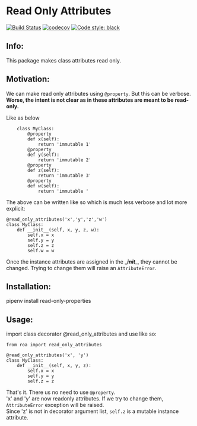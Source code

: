 # Read Only Attributes
[![Build Status](https://travis-ci.org/tek-shinobi/read-only-attributes.svg?branch=master)](https://travis-ci.org/tek-shinobi/read-only-attributes)
[![codecov](https://codecov.io/gh/tek-shinobi/read-only-attributes/branch/master/graph/badge.svg)](https://codecov.io/gh/tek-shinobi/read-only-attributes)
[![Code style: black](https://img.shields.io/badge/code%20style-black-000000.svg)](https://github.com/psf/black)

Info:
-------------------
This package makes class attributes read only.

Motivation:
--------------------
We can make read only attributes using `@property`. But this can be verbose. __Worse, the intent is not clear as in these attributes are meant to be read-only.__
     
Like as below

```
    class MyClass:
        @property
        def x(self):
            return 'immutable 1'
        @property
        def y(self):
            return 'immutable 2'
        @property
        def z(self):
            return 'immutable 3'
        @property
        def w(self):
            return 'immutable '

```

The above can be written like so which is much less verbose and lot more explicit:

```
@read_only_attributes('x','y','z','w')
class MyClass:
    def __init__(self, x, y, z, w):
        self.x = x 
        self.y = y 
        self.z = z 
        self.w = w 
```

Once the instance attributes are assigned in the __\__init____, they cannot be changed. Trying to change them will raise an `AttributeError`.

Installation:
--------------
pipenv install read-only-properties

Usage:
------

import class decorator @read_only_attributes and use like so:

```
from roa import read_only_attributes

@read_only_attributes('x', 'y')
class MyClass:
    def __init__(self, x, y, z):
        self.x = x
        self.y = y
        self.z = z
```
That's it. There us no need to use `@property`.  
'x' and 'y' are now readonly attributes. If we try to change them, `AttributeError` exception will be raised.  
Since 'z' is not in decorator argument list, `self.z` is a mutable instance attribute.